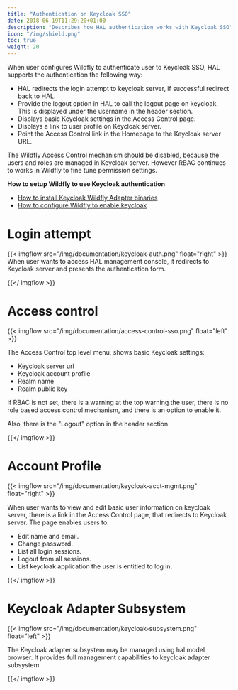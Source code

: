 ```yaml
---
title: "Authentication on Keycloak SSO"
date: 2018-06-19T11:29:20+01:00
description: "Describes how HAL authentication works with Keycloak SSO"
icon: "/img/shield.png"
toc: true
weight: 20
---
```


When user configures Wildfly to authenticate user to Keycloak SSO, HAL supports the authentication the following way:

- HAL redirects the login attempt to keycloak server, if successful redirect back to HAL.
- Provide the logout option in HAL to call the logout page on keycloak. This is displayed under the username in the header section.
- Displays basic Keycloak settings in the Access Control page.
- Displays a link to user profile on Keycloak server.
- Point the Access Control link in the Homepage to the Keycloak server URL.

The Wildfly Access Control mechanism should be disabled, because the users and roles are managed in Keycloak server. However RBAC continues to works in Wildfly to fine tune permission settings.

**How to setup Wildfly to use Keycloak authentication**

- [How to install Keycloak Wildfly Adapter binaries](https://www.keycloak.org/docs/latest/securing_apps/index.html#jboss-eap-wildfly-adapter)
- [How to configure Wildfly to enable keycloak](https://docs.jboss.org/author/display/WFLY/Protecting+Wildfly+Adminstration+Console+With+Keycloak)


# Login attempt

{{< imgflow src="/img/documentation/keycloak-auth.png" float="right" >}}
When user wants to access HAL management console, it redirects to Keycloak server and presents the authentication form.


{{</ imgflow >}}

# Access control

{{< imgflow src="/img/documentation/access-control-sso.png" float="left" >}}

The Access Control top level menu, shows basic Keycloak settings:

- Keycloak server url
- Keycloak account profile
- Realm name
- Realm public key

If RBAC is not set, there is a warning at the top warning the user, there is no role based access control mechanism, and there is an option to enable it.

Also, there is the "Logout" option in the header section.

{{</ imgflow >}}


# Account Profile

{{< imgflow src="/img/documentation/keycloak-acct-mgmt.png" float="right" >}}

When user wants to view and edit basic user information on keycloak server, there is a link in the Access Control page, that redirects to Keycloak server.
The page enables users to:

- Edit name and email.
- Change password.
- List all login sessions.
- Logout from all sessions.
- List keycloak application the user is entitled to log in.

{{</ imgflow >}}

# Keycloak Adapter Subsystem

{{< imgflow src="/img/documentation/keycloak-subsystem.png" float="left" >}}

The Keycloak adapter subsystem may be managed using hal model browser. It provides full management capabilities to keycloak adapter subsystem.

{{</ imgflow >}}

